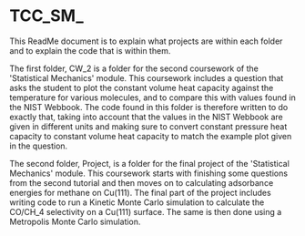 # TCC_SM_

This ReadMe document is to explain what projects are within each folder and to explain the code that is within them. 

The first folder, CW_2 is a folder for the second coursework of the 'Statistical Mechanics' module. 
This coursework includes a question that asks the student to plot the constant volume heat capacity against the temperature for various molecules, and to compare this with values found in the NIST Webbook. 
The code found in this folder is therefore written to do exactly that, taking into account that the values in the NIST Webbook are given in different units and making sure to convert constant pressure heat capacity to constant volume heat capacity to match the example plot given in the question. 

The second folder, Project, is a folder for the final project of the 'Statistical Mechanics' module. 
This coursework starts with finishing some questions from the second tutorial and then moves on to calculating adsorbance energies for methane on Cu(111). 
The final part of the project includes writing code to run a Kinetic Monte Carlo simulation to calculate the CO/CH_4 selectivity on a Cu(111) surface. The same is then done using a Metropolis Monte Carlo simulation. 
